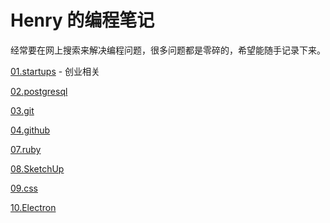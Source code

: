 # Henry 的编程笔记

经常要在网上搜索来解决编程问题，很多问题都是零碎的，希望能随手记录下来。

[01.startups](01.startups) - 创业相关

[02.postgresql](02.postgresql)

[03.git](03.git)

[04.github](04.github)

[07.ruby](07.ruby)

[08.SketchUp](08.SketchUp)

[09.css](09.css)

[10.Electron](10.Electron)




